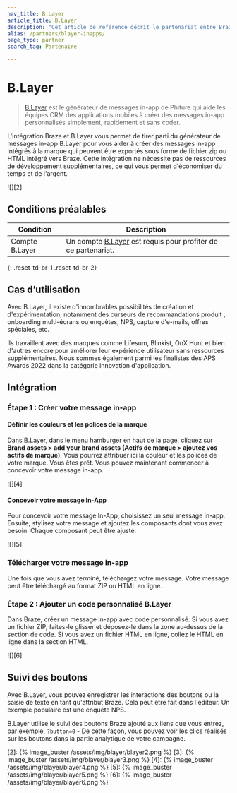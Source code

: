 ```yaml
---
nav_title: B.Layer
article_title: B.Layer
description: "Cet article de référence décrit le partenariat entre Braze et B.Layer, un générateur de messages in-app, que vous pouvez utiliser pour créer des messages in-app personnalisés simplement, rapidement et sans coder."
alias: /partners/blayer-inapps/
page_type: partner
search_tag: Partenaire

---
```


# B.Layer

> [B.Layer](https://blayer.phiture.com) est le générateur de messages in-app de Phiture qui aide les équipes CRM des applications mobiles à créer des messages in-app personnalisés simplement, rapidement et sans coder. 

L'intégration Braze et B.Layer vous permet de tirer parti du générateur de messages in-app B.Layer pour vous aider à créer des messages in-app intégrés à la marque qui peuvent être exportés sous forme de fichier zip ou HTML intégré vers Braze. Cette intégration ne nécessite pas de ressources de développement supplémentaires, ce qui vous permet d'économiser du temps et de l'argent.

![][2]

## Conditions préalables

| Condition | Description |
| ----------- | ----------- |
| Compte B.Layer | Un compte [B.Layer](https://blayer.phiture.com) est requis pour profiter de ce partenariat. |
{: .reset-td-br-1 .reset-td-br-2}

## Cas d’utilisation

Avec B.Layer, il existe d'innombrables possibilités de création et d'expérimentation, notamment des curseurs de recommandations produit , onboarding multi-écrans ou enquêtes, NPS, capture d'e-mails, offres spéciales, etc.

Ils travaillent avec des marques comme Lifesum, Blinkist, OnX Hunt et bien d'autres encore pour améliorer leur expérience utilisateur sans ressources supplémentaires. Nous sommes également parmi les finalistes des APS Awards 2022 dans la catégorie innovation d'application.

## Intégration

### Étape 1 : Créer votre message in-app

#### Définir les couleurs et les polices de la marque

Dans B.Layer, dans le menu hamburger en haut de la page, cliquez sur **Brand assets > add your brand assets (Actifs de marque > ajoutez vos actifs de marque)**. Vous pourrez attribuer ici la couleur et les polices de votre marque. 
Vous êtes prêt. Vous pouvez maintenant commencer à concevoir votre message in-app.

![][4]

#### Concevoir votre message In-App

Pour concevoir votre message In-App, choisissez un seul message in-app. Ensuite, stylisez votre message et ajoutez les composants dont vous avez besoin. Chaque composant peut être ajusté.

![][5]

### Télécharger votre message in-app

Une fois que vous avez terminé, téléchargez votre message. Votre message peut être téléchargé au format ZIP ou HTML en ligne. 

### Étape 2 : Ajouter un code personnalisé B.Layer

Dans Braze, créer un message in-app avec code personnalisé. Si vous avez un fichier ZIP, faites-le glisser et déposez-le dans la zone au-dessus de la section de code. Si vous avez un fichier HTML en ligne, collez le HTML en ligne dans la section HTML.

![][6]

## Suivi des boutons

Avec B.Layer, vous pouvez enregistrer les interactions des boutons ou la saisie de texte en tant qu'attribut Braze. Cela peut être fait dans l'éditeur. Un exemple populaire est une enquête NPS.

B.Layer utilise le suivi des boutons Braze ajouté aux liens que vous entrez, par exemple, `?button=0` - De cette façon, vous pouvez voir les clics réalisés sur les boutons dans la partie analytique de votre campagne.

[2]: {% image_buster /assets/img/blayer/blayer2.png %}
[3]: {% image_buster /assets/img/blayer/blayer3.png %}
[4]: {% image_buster /assets/img/blayer/blayer4.png %}
[5]: {% image_buster /assets/img/blayer/blayer5.png %}
[6]: {% image_buster /assets/img/blayer/blayer6.png %}
